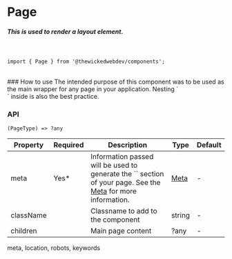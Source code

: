 # Page
##### This is used to render a layout element.
<br/>

```
import { Page } from '@thewickedwebdev/components';
```
<br/>
### How to use
The intended purpose of this component was to be used as the main wrapper for
any page in your application. Nesting `<Section/>` inside is also the best
practice.

### API

<pre><code>(PageType) => ?any</code></pre>

<table>
  <thead>
    <tr>
      <th>Property</th>
      <th>Required</th>
      <th>Description</th>
      <th>Type</th>
      <th>Default</th>
    </tr>
  </thead>

  <tbody>
    <tr>
      <td>meta</td>
      <td>Yes*</td>
      <td>
        Information passed will be used to generate the `<head/>` section
        of your page. See the <a href="/?path=/story/flow--types#MetaType">Meta</a> for more information.
      </td>
      <td><a href="/?path=/story/flow--types#MetaType">Meta</a></td>
      <td>-</td>
    </tr>
    <tr>
      <td>className</td>
      <td></td>
      <td>Classname to add to the component</td>
      <td>string</td>
      <td>-</td>
    </tr>
    <tr>
      <td>children</td>
      <td></td>
      <td>Main page content</td>
      <td>?any</td>
      <td>-</td>
    </tr>
  </tbody>
</table>

meta, location, robots, keywords
